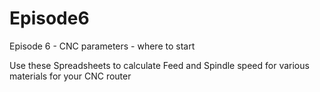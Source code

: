 # Episode6
Episode 6 - CNC parameters - where to start

Use these Spreadsheets to calculate Feed and Spindle speed for various materials
for your CNC router
